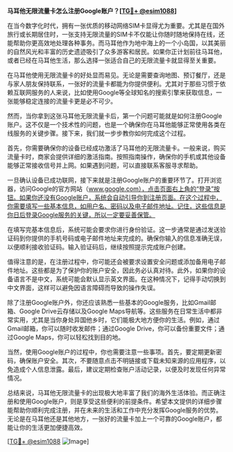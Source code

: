 **马耳他无限流量卡怎么注册Google账户？[[TG💪+ @esim1088](https://t.me/s/esim1088)]**

在当今数字化时代，拥有一张优质的移动网络SIM卡显得尤为重要。尤其是在国外旅行或长期居住时，一张支持无限流量的SIM卡不仅能让你随时随地保持在线，还能帮助你更高效地处理各种事务。而马耳他作为地中海上的一个小岛国，以其美丽的自然风光和丰富的历史遗迹吸引了众多游客和居民。如果你正计划前往马耳他，或者已经在马耳他生活，那么选择一张适合自己的无限流量卡就显得至关重要。

在马耳他使用无限流量卡的好处显而易见。无论是需要查询地图、预订餐厅，还是与家人朋友保持联系，一张好的流量卡都能为你提供便利。尤其对于那些习惯于依赖互联网服务的人来说，比如使用Google等全球知名的搜索引擎来获取信息，一张能够稳定连接的流量卡更是必不可少。

然而，当你拿到这张马耳他无限流量卡后，第一个问题可能就是如何注册Google账户。这不仅是一个技术性的问题，也是一个确保你在马耳他能够正常使用各类在线服务的关键步骤。接下来，我们就一步步教你如何完成这个过程。

首先，你需要确保你的设备已经成功激活了马耳他的无限流量卡。一般来说，购买流量卡时，商家会提供详细的激活指南。按照指南操作，确保你的手机或其他设备能够正常接收信号并上网。如果遇到问题，可以直接联系客服寻求帮助。

一旦确认设备已成功联网，接下来就是注册Google账户的重要环节了。打开浏览器，访问Google的官方网站（www.google.com），点击页面右上角的“登录”按钮。如果你还没有Google账户，系统会自动引导你到注册页面。在这个过程中，你需要填写一些基本信息，如用户名、密码以及电子邮件地址。记住，这些信息是你日后登录Google服务的关键，所以一定要妥善保管。

在填写完基本信息后，系统可能会要求你进行身份验证。这一步通常是通过发送验证码到你提供的手机号码或电子邮件地址来完成的。确保你输入的信息准确无误，以便顺利接收验证码。输入验证码后，继续按照提示完成账户创建。

值得注意的是，在注册过程中，你可能还会被要求设置安全问题或添加备用电子邮件地址。这些都是为了保护你的账户安全，因此务必认真对待。此外，如果你的设备语言不是中文，系统可能会默认显示英文界面。在这种情况下，记得手动切换到中文界面，这样可以避免因语言障碍而导致的操作失误。

除了注册Google账户外，你还应该熟悉一些基本的Google服务，比如Gmail邮箱、Google Drive云存储以及Google Maps导航等。这些服务在日常生活中都非常实用，尤其是当你身处异国他乡时，它们能极大地方便你的生活。例如，通过Gmail邮箱，你可以随时收发邮件；通过Google Drive，你可以备份重要文件；通过Google Maps，你可以轻松找到目的地。

当然，使用Google账户的过程中，你也需要注意一些事项。首先，要定期更新密码，确保账户安全。其次，不要随意点击不明链接或下载未知来源的应用程序，以免造成个人信息泄露。最后，建议定期检查账户活动记录，以便及时发现任何异常情况。

总结来说，马耳他无限流量卡的出现极大地丰富了我们的海外生活体验。而正确注册和使用Google账户，则是享受这些便利的前提条件。希望本文提供的详细步骤能帮助你顺利完成注册，并在未来的生活和工作中充分发挥Google服务的优势。无论是在马耳他还是其他地方，一张好的流量卡加上一个可靠的Google账户，都能让你的生活更加便捷高效。

[[TG💪+ @esim1088](https://t.me/s/esim1088) ![Image](https://i.postimg.cc/4NQfJmqS/Snipaste-2025-05-13-00-14-12.png)]